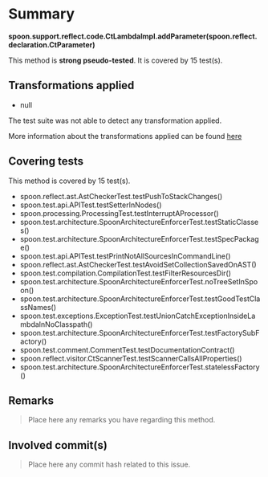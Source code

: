 # Summary
**spoon.support.reflect.code.CtLambdaImpl.addParameter(spoon.reflect.declaration.CtParameter)**

This method is **strong pseudo-tested**.
It is covered by 15 test(s). 


## Transformations applied

- null


The test suite was not able to detect any transformation applied.

More information about the transformations applied can be found [here](https://github.com/STAMP-project/pitest-descartes)

## Covering tests
This method is covered by 15 test(s).
* spoon.reflect.ast.AstCheckerTest.testPushToStackChanges()
* spoon.test.api.APITest.testSetterInNodes()
* spoon.processing.ProcessingTest.testInterruptAProcessor()
* spoon.test.architecture.SpoonArchitectureEnforcerTest.testStaticClasses()
* spoon.test.architecture.SpoonArchitectureEnforcerTest.testSpecPackage()
* spoon.test.api.APITest.testPrintNotAllSourcesInCommandLine()
* spoon.reflect.ast.AstCheckerTest.testAvoidSetCollectionSavedOnAST()
* spoon.test.compilation.CompilationTest.testFilterResourcesDir()
* spoon.test.architecture.SpoonArchitectureEnforcerTest.noTreeSetInSpoon()
* spoon.test.architecture.SpoonArchitectureEnforcerTest.testGoodTestClassNames()
* spoon.test.exceptions.ExceptionTest.testUnionCatchExceptionInsideLambdaInNoClasspath()
* spoon.test.architecture.SpoonArchitectureEnforcerTest.testFactorySubFactory()
* spoon.test.comment.CommentTest.testDocumentationContract()
* spoon.reflect.visitor.CtScannerTest.testScannerCallsAllProperties()
* spoon.test.architecture.SpoonArchitectureEnforcerTest.statelessFactory()


## Remarks
> Place here any remarks you have regarding this method.

## Involved commit(s)

> Place here any commit hash related to this issue.
